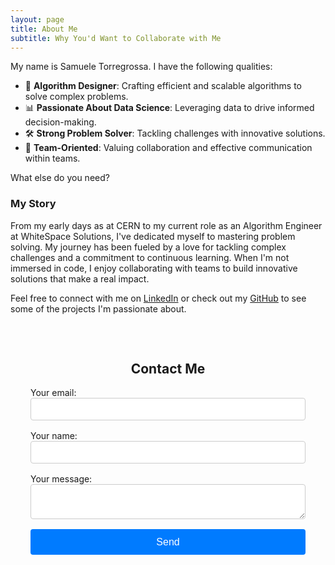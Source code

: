 ```yaml
---
layout: page
title: About Me
subtitle: Why You'd Want to Collaborate with Me
---
```


My name is Samuele Torregrossa. I have the following qualities:

- 🧠 **Algorithm Designer**: Crafting efficient and scalable algorithms to solve complex problems.
- 📊 **Passionate About Data Science**: Leveraging data to drive informed decision-making.
- 🛠️ **Strong Problem Solver**: Tackling challenges with innovative solutions.
- 🤝 **Team-Oriented**: Valuing collaboration and effective communication within teams.

What else do you need?

### My Story

From my early days as at CERN to my current role as an Algorithm Engineer at WhiteSpace Solutions, I've dedicated myself to mastering problem solving. My journey has been fueled by a love for tackling complex challenges and a commitment to continuous learning. When I'm not immersed in code, I enjoy collaborating with teams to build innovative solutions that make a real impact.

Feel free to connect with me on [LinkedIn](https://linkedin.com/in/samueletorregrossa/) or check out my [GitHub](https://github.com/SamueleTorregrossa) to see some of the projects I'm passionate about.

<style>
#contact {
    max-width: 600px;
    margin: 0 auto;
    padding: 2rem;
}
#contact h2 {
    text-align: center;
}
form {
    display: flex;
    flex-direction: column;
    gap: 1rem;
}
input, textarea {
    width: 100%;
    padding: 0.5rem;
    font-size: 1rem;
    border: 1px solid #ccc;
    border-radius: 4px;
}
button {
    background-color: #007bff;
    color: white;
    border: none;
    padding: 0.7rem 1.5rem;
    font-size: 1rem;
    cursor: pointer;
    border-radius: 4px;
}
button:hover {
    background-color: #0056b3;
}
</style>


<script>
    document.querySelector("form").addEventListener("submit", function (event) {
        const email = document.getElementById("email").value;
        const message = document.getElementById("message").value;
        if (!email || !message) {
            alert("Please fill out all fields.");
            event.preventDefault();
        }
    });
</script>

<section id="contact">
    <h2>Contact Me</h2>
    <form
    action="https://formspree.io/f/xgvenbyb"
    method="POST"
    >
    <label>
        Your email:
        <input type="email" name="email" id="email">
    </label>
    <label>
        Your name:
        <input type="text" name="name">
    </label>
    <label>
        Your message:
        <textarea name="message" id="message"></textarea>
    </label>
    <button type="submit">Send</button>
    </form>
</section>